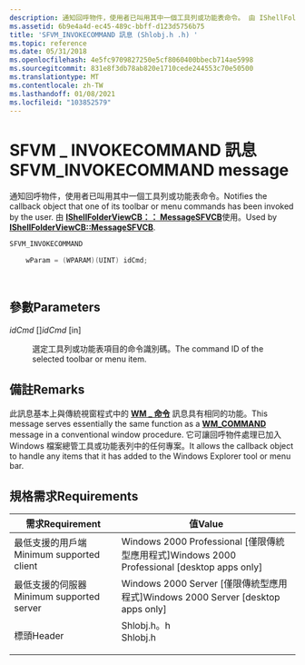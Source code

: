 ```yaml
---
description: 通知回呼物件，使用者已叫用其中一個工具列或功能表命令。 由 IShellFolderViewCB：： MessageSFVCB 使用。
ms.assetid: 6b9e4a4d-ec45-489c-bbff-d123d5756b75
title: 'SFVM_INVOKECOMMAND 訊息 (Shlobj.h .h) '
ms.topic: reference
ms.date: 05/31/2018
ms.openlocfilehash: 4e5fc9709827250e5cf8060400bbecb714ae5998
ms.sourcegitcommit: 831e8f3db78ab820e1710cede244553c70e50500
ms.translationtype: MT
ms.contentlocale: zh-TW
ms.lasthandoff: 01/08/2021
ms.locfileid: "103852579"
---
```

# <a name="sfvm_invokecommand-message"></a><span data-ttu-id="3ca45-104">SFVM \_ INVOKECOMMAND 訊息</span><span class="sxs-lookup"><span data-stu-id="3ca45-104">SFVM\_INVOKECOMMAND message</span></span>

<span data-ttu-id="3ca45-105">通知回呼物件，使用者已叫用其中一個工具列或功能表命令。</span><span class="sxs-lookup"><span data-stu-id="3ca45-105">Notifies the callback object that one of its toolbar or menu commands has been invoked by the user.</span></span> <span data-ttu-id="3ca45-106">由 [**IShellFolderViewCB：： MessageSFVCB**](/windows/win32/api/shlobj_core/nf-shlobj_core-ishellfolderviewcb-messagesfvcb)使用。</span><span class="sxs-lookup"><span data-stu-id="3ca45-106">Used by [**IShellFolderViewCB::MessageSFVCB**](/windows/win32/api/shlobj_core/nf-shlobj_core-ishellfolderviewcb-messagesfvcb).</span></span>


```C++
SFVM_INVOKECOMMAND 

    wParam = (WPARAM)(UINT) idCmd;

            
```



## <a name="parameters"></a><span data-ttu-id="3ca45-107">參數</span><span class="sxs-lookup"><span data-stu-id="3ca45-107">Parameters</span></span>

<dl> <dt>

<span data-ttu-id="3ca45-108">*idCmd* \[\]</span><span class="sxs-lookup"><span data-stu-id="3ca45-108">*idCmd* \[in\]</span></span>
</dt> <dd>

<span data-ttu-id="3ca45-109">選定工具列或功能表項目的命令識別碼。</span><span class="sxs-lookup"><span data-stu-id="3ca45-109">The command ID of the selected toolbar or menu item.</span></span>

</dd> </dl>

## <a name="remarks"></a><span data-ttu-id="3ca45-110">備註</span><span class="sxs-lookup"><span data-stu-id="3ca45-110">Remarks</span></span>

<span data-ttu-id="3ca45-111">此訊息基本上與傳統視窗程式中的 [**WM \_ 命令**](../menurc/wm-command.md) 訊息具有相同的功能。</span><span class="sxs-lookup"><span data-stu-id="3ca45-111">This message serves essentially the same function as a [**WM\_COMMAND**](../menurc/wm-command.md) message in a conventional window procedure.</span></span> <span data-ttu-id="3ca45-112">它可讓回呼物件處理已加入 Windows 檔案總管工具或功能表列中的任何專案。</span><span class="sxs-lookup"><span data-stu-id="3ca45-112">It allows the callback object to handle any items that it has added to the Windows Explorer tool or menu bar.</span></span>

## <a name="requirements"></a><span data-ttu-id="3ca45-113">規格需求</span><span class="sxs-lookup"><span data-stu-id="3ca45-113">Requirements</span></span>



| <span data-ttu-id="3ca45-114">需求</span><span class="sxs-lookup"><span data-stu-id="3ca45-114">Requirement</span></span> | <span data-ttu-id="3ca45-115">值</span><span class="sxs-lookup"><span data-stu-id="3ca45-115">Value</span></span> |
|-------------------------------------|-------------------------------------------------------------------------------------|
| <span data-ttu-id="3ca45-116">最低支援的用戶端</span><span class="sxs-lookup"><span data-stu-id="3ca45-116">Minimum supported client</span></span><br/> | <span data-ttu-id="3ca45-117">Windows 2000 Professional \[僅限傳統型應用程式\]</span><span class="sxs-lookup"><span data-stu-id="3ca45-117">Windows 2000 Professional \[desktop apps only\]</span></span><br/>                          |
| <span data-ttu-id="3ca45-118">最低支援的伺服器</span><span class="sxs-lookup"><span data-stu-id="3ca45-118">Minimum supported server</span></span><br/> | <span data-ttu-id="3ca45-119">Windows 2000 Server \[僅限傳統型應用程式\]</span><span class="sxs-lookup"><span data-stu-id="3ca45-119">Windows 2000 Server \[desktop apps only\]</span></span><br/>                                |
| <span data-ttu-id="3ca45-120">標頭</span><span class="sxs-lookup"><span data-stu-id="3ca45-120">Header</span></span><br/>                   | <dl> <span data-ttu-id="3ca45-121"><dt>Shlobj.h。h</dt></span><span class="sxs-lookup"><span data-stu-id="3ca45-121"><dt>Shlobj.h</dt></span></span> </dl> |



 

 

